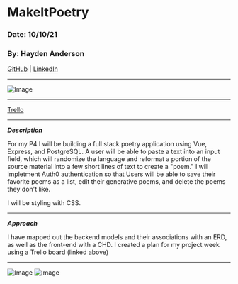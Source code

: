 # MakeItPoetry

### Date: 10/10/21

### By: Hayden Anderson

[GitHub](https://github.com/hayden707) | [LinkedIn](https://www.linkedin.com/in/hayden-anderson-909/)

---

![Image](https://i.imgur.com/uGog6KL.png)

---

[Trello](LINK)

---

**_Description_**

For my P4 I will be building a full stack poetry application using Vue, Express, and PostgreSQL. A user will be able to paste a text into an input field, which will randomize the language and reformat a portion of the source material into a few short lines of text to create a "poem." I will impletment Auth0 authentication so that Users will be able to save their favorite poems as a list, edit their generative poems, and delete the poems they don't like.

I will be styling with CSS. 

---

**_Approach_**

I have mapped out the backend models and their associations with an ERD, as well as the front-end with a CHD. I created a plan for my project week using a Trello board (linked above)

---

![Image](https://i.imgur.com/2KMw0QB.png)
![Image](https://i.imgur.com/0oz9opk.png)
